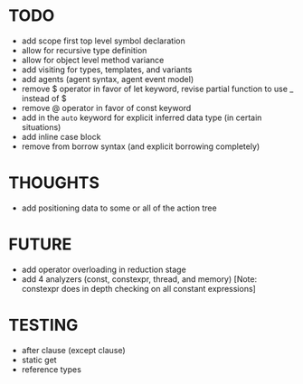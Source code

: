 # TODO

- add scope first top level symbol declaration
- allow for recursive type definition
- allow for object level method variance
- add visiting for types, templates, and variants
- add agents (agent syntax, agent event model)
- remove $ operator in favor of let keyword, revise partial function to use _ instead of $
- remove @ operator in favor of const keyword
- add in the `auto` keyword for explicit inferred data type (in certain situations)
- add inline case block
- remove from borrow syntax (and explicit borrowing completely)

# THOUGHTS

- add positioning data to some or all of the action tree

# FUTURE

- add operator overloading in reduction stage
- add 4 analyzers (const, constexpr, thread, and memory) [Note: constexpr does in depth checking on all constant expressions]

# TESTING

- after clause (except clause)
- static get
- reference types
